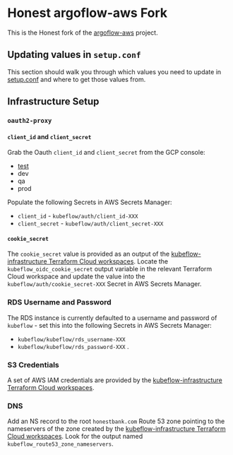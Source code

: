 # Honest argoflow-aws Fork

This is the Honest fork of the [argoflow-aws](https://github.com/honestbank/argoflow-aws) project.

## Updating values in `setup.conf`

This section should walk you through which values you need to update in [setup.conf](/setup.conf) and
where to get those values from.

## Infrastructure Setup

### `oauth2-proxy`

#### `client_id` and `client_secret`

Grab the Oauth `client_id` and `client_secret` from the GCP console:

* [test](https://console.cloud.google.com/apis/credentials/oauthclient/883210430459-sbbhktk32ktusjpia2215psv4ghermdl.apps.googleusercontent.com?authuser=0&project=test-api-cloud-infrastructure)
* dev
* qa
* prod

Populate the following Secrets in AWS Secrets Manager:

* `client_id` - `kubeflow/auth/client_id-XXX`
* `client_secret` - `kubeflow/auth/client_secret-XXX`

#### `cookie_secret`

The `cookie_secret` value is provided as an output of the [kubeflow-infrastructure Terraform Cloud workspaces](https://app.terraform.io/app/honestbank/workspaces?tag=kubeflow).
Locate the `kubeflow_oidc_cookie_secret` output variable in the relevant Terraform Cloud workspace and update
the value into the `kubeflow/auth/cookie_secret-XXX` Secret in AWS Secrets Manager.

### RDS Username and Password

The RDS instance is currently defaulted to a username and password of `kubeflow` - set this into the
following Secrets in AWS Secrets Manager:

* `kubeflow/kubeflow/rds_username-XXX`
* `kubeflow/kubeflow/rds_password-XXX` .

### S3 Credentials

A set of AWS IAM credentials are provided by the [kubeflow-infrastructure Terraform Cloud workspaces](https://app.terraform.io/app/honestbank/workspaces?tag=kubeflow).

### DNS

Add an NS record to the root `honestbank.com` Route 53 zone pointing to the nameservers
of the zone created by the [kubeflow-infrastructure Terraform Cloud workspaces](https://app.terraform.io/app/honestbank/workspaces?tag=kubeflow).
Look for the output named `kubeflow_route53_zone_nameservers`.
